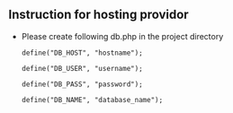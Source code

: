 ## Instruction for hosting providor
-   Please create following db.php in the project directory

        define("DB_HOST", "hostname");
    
        define("DB_USER", "username");
    
        define("DB_PASS", "password");
    
        define("DB_NAME", "database_name");
